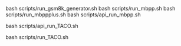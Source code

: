 bash scripts/run_gsm8k_generator.sh
bash scripts/run_mbpp.sh
bash scripts/run_mbppplus.sh
bash scripts/api_run_mbpp.sh





bash scripts/api_run_TACO.sh


bash scripts/run_TACO.sh